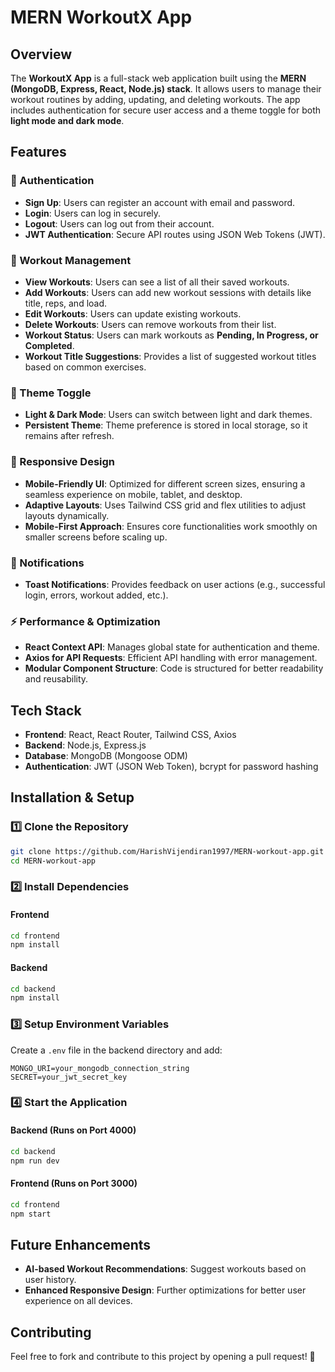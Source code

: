 # MERN WorkoutX App

## Overview
The **WorkoutX App** is a full-stack web application built using the **MERN (MongoDB, Express, React, Node.js) stack**. It allows users to manage their workout routines by adding, updating, and deleting workouts. The app includes authentication for secure user access and a theme toggle for both **light mode and dark mode**.

## Features

### 🔐 Authentication
- **Sign Up**: Users can register an account with email and password.
- **Login**: Users can log in securely.
- **Logout**: Users can log out from their account.
- **JWT Authentication**: Secure API routes using JSON Web Tokens (JWT).

### 💪 Workout Management
- **View Workouts**: Users can see a list of all their saved workouts.
- **Add Workouts**: Users can add new workout sessions with details like title, reps, and load.
- **Edit Workouts**: Users can update existing workouts.
- **Delete Workouts**: Users can remove workouts from their list.
- **Workout Status**: Users can mark workouts as **Pending, In Progress, or Completed**.
- **Workout Title Suggestions**: Provides a list of suggested workout titles based on common exercises.

### 🎨 Theme Toggle
- **Light & Dark Mode**: Users can switch between light and dark themes.
- **Persistent Theme**: Theme preference is stored in local storage, so it remains after refresh.

### 📱 Responsive Design
- **Mobile-Friendly UI**: Optimized for different screen sizes, ensuring a seamless experience on mobile, tablet, and desktop.
- **Adaptive Layouts**: Uses Tailwind CSS grid and flex utilities to adjust layouts dynamically.
- **Mobile-First Approach**: Ensures core functionalities work smoothly on smaller screens before scaling up.

### 🔔 Notifications
- **Toast Notifications**: Provides feedback on user actions (e.g., successful login, errors, workout added, etc.).

### ⚡ Performance & Optimization
- **React Context API**: Manages global state for authentication and theme.
- **Axios for API Requests**: Efficient API handling with error management.
- **Modular Component Structure**: Code is structured for better readability and reusability.

## Tech Stack
- **Frontend**: React, React Router, Tailwind CSS, Axios
- **Backend**: Node.js, Express.js
- **Database**: MongoDB (Mongoose ODM)
- **Authentication**: JWT (JSON Web Token), bcrypt for password hashing

## Installation & Setup

### 1️⃣ Clone the Repository
```sh
git clone https://github.com/HarishVijendiran1997/MERN-workout-app.git
cd MERN-workout-app
```

### 2️⃣ Install Dependencies
#### Frontend
```sh
cd frontend
npm install
```

#### Backend
```sh
cd backend
npm install
```

### 3️⃣ Setup Environment Variables
Create a `.env` file in the backend directory and add:
```
MONGO_URI=your_mongodb_connection_string
SECRET=your_jwt_secret_key
```

### 4️⃣ Start the Application
#### Backend (Runs on Port 4000)
```sh
cd backend
npm run dev
```

#### Frontend (Runs on Port 3000)
```sh
cd frontend
npm start
```

## Future Enhancements
- **AI-based Workout Recommendations**: Suggest workouts based on user history.
- **Enhanced Responsive Design**: Further optimizations for better user experience on all devices.

## Contributing
Feel free to fork and contribute to this project by opening a pull request! 🚀

